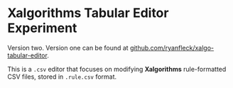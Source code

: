 # Xalgorithms Tabular Editor Experiment

Version two. Version one can be found at [github.com/ryanfleck/xalgo-tabular-editor](https://github.com/RyanFleck/xalgo-tabular-editor).

This is a `.csv` editor that focuses on modifying **Xalgorithms** rule-formatted
CSV files, stored in `.rule.csv` format.